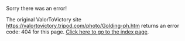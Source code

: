 

Sorry there was an error!

The original ValorToVictory site https://valortovictory.tripod.com/photo/Golding-ph.htm returns an error code: 404 for this page. [Click here to go to the index page](../index.md).